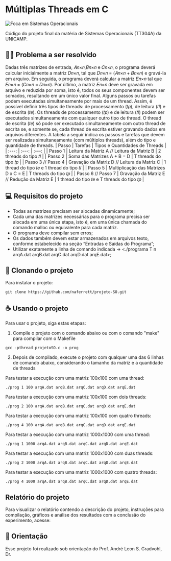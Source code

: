 # Múltiplas Threads em C

<img src="https://github.com/naferrett/projeto-SO/assets/133066462/462589ab-a574-4202-8ceb-d74aba4067cc" alt="Foca em Sistemas Operacionais">

Código do projeto final da matéria de Sistemas Operacionais (TT304A) da UNICAMP.

## 😵‍💫 Problema a ser resolvido 
Dadas três matrizes de entrada, 𝐴𝑛×𝑛,𝐵𝑛×𝑛 e 𝐶𝑛×𝑛, o programa deverá calcular inicialmente a matriz 𝐷𝑛×𝑛, tal que 𝐷𝑛×𝑛 = (𝐴𝑛×𝑛 + 𝐵𝑛×𝑛) e gravá-la em arquivo. Em seguida, o programa deverá calcular a matriz 𝐸𝑛×𝑛 tal que 𝐸𝑛×𝑛 = (𝐶𝑛×𝑛 × 𝐷𝑛×𝑛). Por último, a matriz 𝐸𝑛×𝑛 deve ser gravada em arquivo e reduzida por soma, isto é, todos os seus componentes devem ser somados, resultando em um único valor final.
Alguns passos ou tarefas podem executadas simultaneamente por mais de um thread. Assim, é possível definir três tipos de threads: de processamento (𝑡𝑝), de leitura (𝑡𝑙) e de escrita (𝑡𝑒).
Os threads de processamento (𝑡𝑝) e de leitura (𝑡𝑙) podem ser executados simultaneamente com qualquer outro tipo de thread. O thread de escrita (𝑡𝑒) só pode ser executado simultaneamente com outro thread de escrita se, e somente se, cada thread de escrita estiver gravando dados em arquivos diferentes.
A tabela a seguir indica os passos e tarefas que devem ser realizadas simultaneamente (com múltiplos threads), além do tipo e quantidade de threads.
| Passo | Tarefas | Tipos e Quantidades de Threads |
| :---: | :---: | :---: |
| Passo 1 | Leitura da Matriz A // Leitura da Matriz B | 2 threads do tipo 𝑡𝑙 |
| Passo 2 | Soma das Matrizes A + B = D | T threads do tipo 𝑡𝑝 |
| Passo 3 // Passo 4 | Gravação da Matriz D // Leitura da Matriz C | 1 thread do tipo 𝑡𝑒 e 1 thread do tipo 𝑡𝑙 |
| Passo 5 | Multiplicação das Matrizes D x C = E | T threads do tipo 𝑡𝑝 |
| Passo 6 // Passo 7 | Gravação da Matriz E // Redução da Matriz E | 1 thread do tipo 𝑡𝑒 e T threads do tipo 𝑡𝑝 |

## 💻 Requisitos do projeto

- Todas as matrizes precisam ser alocadas dinamicamente;
- Cada uma das matrizes necessárias para o programa precisa ser alocada em uma única etapa, isto é, em uma única chamada do comando malloc ou equivalente para cada matriz.
- O programa deve compilar sem erros;
- Os dados também devem estar armazenados em arquivos texto, conforme estabelecido na seção “Entradas e Saídas do Programa”;
- Utilizar exatamente a linha de comando indicada -> <./programa T n arqA.dat arqB.dat arqC.dat arqD.dat arqE.dat>;

## 🚀 Clonando o projeto

Para instalar o projeto:

```
git clone https://github.com/naferrett/projeto-SO.git
```

## ☕ Usando o projeto

Para usar o projeto, siga estas etapas:

1. Compile o projeto com o comando abaixo ou com o comando "make" para compilar com o Makefile
```
gcc -pthread projetoSO.c -o prog
```

2. Depois de compilado, execute o projeto com qualquer uma das 6 linhas de comando abaixo, considerando o tamanho da matriz e a quantidade de threads

Para testar a execução com uma matriz 100x100 com uma thread:
```
./prog 1 100 arqA.dat arqB.dat arqC.dat arqD.dat arqE.dat
```
Para testar a execução com uma matriz 100x100 com dois threads:
```
./prog 2 100 arqA.dat arqB.dat arqC.dat arqD.dat arqE.dat
```
Para testar a execução com uma matriz 100x100 com quatro threads:
```
./prog 4 100 arqA.dat arqB.dat arqC.dat arqD.dat arqE.dat
```
Para testar a execução com uma matriz 1000x1000 com uma thread:
```
./prog 1 1000 arqA.dat arqB.dat arqC.dat arqD.dat arqE.dat
```
Para testar a execução com uma matriz 1000x1000 com duas threads:
```
./prog 2 1000 arqA.dat arqB.dat arqC.dat arqD.dat arqE.dat
```
Para testar a execução com uma matriz 1000x1000 com quatro threads:
```
./prog 4 1000 arqA.dat arqB.dat arqC.dat arqD.dat arqE.dat
```

## Relatório do projeto

Para visualizar o relatório contendo a descrição do projeto, instruções para compilação, gráficos e análise dos resultados com a conclusão do experimento, acesse:

## 📝 Orientação

Esse projeto foi realizado sob orientação do Prof. André Leon S. Gradvohl, Dr.
